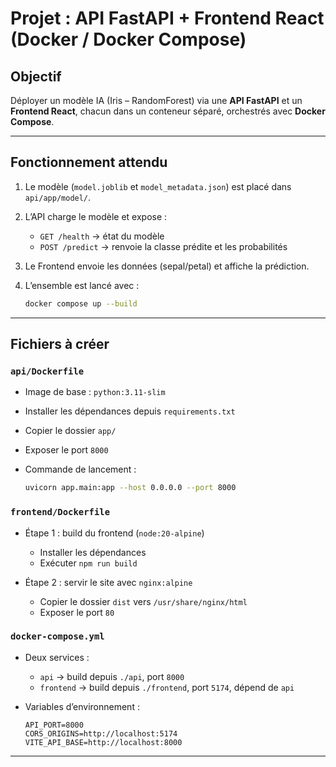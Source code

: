 # Projet : API FastAPI + Frontend React (Docker / Docker Compose)

## Objectif

Déployer un modèle IA (Iris – RandomForest) via une **API FastAPI** et un **Frontend React**, chacun dans un conteneur séparé, orchestrés avec **Docker Compose**.

---

## Fonctionnement attendu

1. Le modèle (`model.joblib` et `model_metadata.json`) est placé dans `api/app/model/`.
2. L’API charge le modèle et expose :

   * `GET /health` → état du modèle
   * `POST /predict` → renvoie la classe prédite et les probabilités
3. Le Frontend envoie les données (sepal/petal) et affiche la prédiction.
4. L’ensemble est lancé avec :

   ```bash
   docker compose up --build
   ```

---

## Fichiers à créer

### `api/Dockerfile`

* Image de base : `python:3.11-slim`
* Installer les dépendances depuis `requirements.txt`
* Copier le dossier `app/`
* Exposer le port `8000`
* Commande de lancement :

  ```bash
  uvicorn app.main:app --host 0.0.0.0 --port 8000
  ```

### `frontend/Dockerfile`

* Étape 1 : build du frontend (`node:20-alpine`)

  * Installer les dépendances
  * Exécuter `npm run build`
* Étape 2 : servir le site avec `nginx:alpine`

  * Copier le dossier `dist` vers `/usr/share/nginx/html`
  * Exposer le port `80`

### `docker-compose.yml`

* Deux services :

  * `api` → build depuis `./api`, port `8000`
  * `frontend` → build depuis `./frontend`, port `5174`, dépend de `api`
* Variables d’environnement :

  ```
  API_PORT=8000
  CORS_ORIGINS=http://localhost:5174
  VITE_API_BASE=http://localhost:8000
  ```

---
